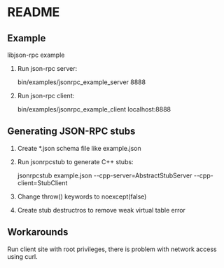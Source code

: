 README
======

Example
-------

libjson-rpc example

1. Run json-rpc server:

    bin/examples/jsonrpc_example_server 8888

2. Run json-rpc client:

    bin/examples/jsonrpc_example_client localhost:8888

Generating JSON-RPC stubs
-------------------------

1. Create *.json schema file like example.json
2. Run jsonrpcstub to generate C++ stubs:


    jsonrpcstub example.json --cpp-server=AbstractStubServer --cpp-client=StubClient


3. Change throw() keywords to noexcept(false)
4. Create stub destructros to remove weak virtual table error

Workarounds
-----------

Run client site with root privileges, there is problem with network access
using curl.
